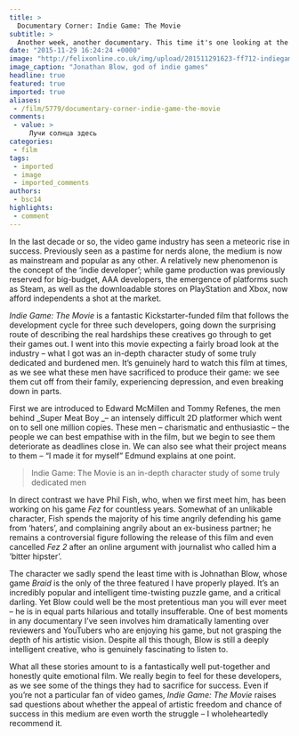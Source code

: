 ```yaml
---
title: >
  Documentary Corner: Indie Game: The Movie
subtitle: >
  Another week, another documentary. This time it's one looking at the burgeoning indie gaming market
date: "2015-11-29 16:24:24 +0000"
image: "http://felixonline.co.uk/img/upload/201511291623-ff712-indiegamemovie_05.jpg"
image_caption: "Jonathan Blow, god of indie games"
headline: true
featured: true
imported: true
aliases:
 - /film/5779/documentary-corner-indie-game-the-movie
comments:
 - value: >
     Лучи солнца здесь
categories:
 - film
tags:
 - imported
 - image
 - imported_comments
authors:
 - bsc14
highlights:
 - comment
---
```


In the last decade or so, the video game industry has seen a meteoric rise in success. Previously seen as a pastime for nerds alone, the medium is now as mainstream and popular as any other. A relatively new phenomenon is the concept of the ‘indie developer’; while game production was previously reserved for big-budget, AAA developers, the emergence of platforms such as Steam, as well as the downloadable stores on PlayStation and Xbox, now afford independents a shot at the market.

_Indie Game: The Movie_ is a fantastic Kickstarter-funded film that follows the development cycle for three such developers, going down the surprising route of describing the real hardships these creatives go through to get their games out. I went into this movie expecting a fairly broad look at the industry – what I got was an in-depth character study of some truly dedicated and burdened men. It’s genuinely hard to watch this film at times, as we see what these men have sacrificed to produce their game: we see them cut off from their family, experiencing depression, and even breaking down in parts.

First we are introduced to Edward McMillen and Tommy Refenes, the men behind _Super Meat Boy _– an intensely difficult 2D platformer which went on to sell one million copies. These men – charismatic and enthusiastic – the people we can best empathise with in the film, but we begin to see them deteriorate as deadlines close in. We can also see what their project means to them – “I made it for myself” Edmund explains at one point.

> Indie Game: The Movie is an in-depth character study of some truly dedicated men

In direct contrast we have Phil Fish, who, when we first meet him, has been working on his game _Fez_ for countless years. Somewhat of an unlikable character, Fish spends the majority of his time angrily defending his game from ‘haters’, and complaining angrily about an ex-business partner; he remains a controversial figure following the release of this film and even cancelled _Fez 2_ after an online argument with journalist who called him a ‘bitter hipster’.

The character we sadly spend the least time with is Johnathan Blow, whose game _Braid_ is the only of the three featured I have properly played. It’s an incredibly popular and intelligent time-twisting puzzle game, and a critical darling. Yet Blow could well be the most pretentious man you will ever meet – he is in equal parts hilarious and totally insufferable. One of best moments in any documentary I’ve seen involves him dramatically lamenting over reviewers and YouTubers who are enjoying his game, but not grasping the depth of his artistic vision. Despite all this though, Blow is still a deeply intelligent creative, who is genuinely fascinating to listen to.

What all these stories amount to is a fantastically well put-together and honestly quite emotional film. We really begin to feel for these developers, as we see some of the things they had to sacrifice for success. Even if you’re not a particular fan of video games, _Indie Game: The Movie_ raises sad questions about whether the appeal of artistic freedom and chance of success in this medium are even worth the struggle – I wholeheartedly recommend it.
